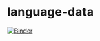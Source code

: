# language-data

[![Binder](https://mybinder.org/badge_logo.svg)](https://mybinder.org/v2/gh/willtack/language-data/master)
